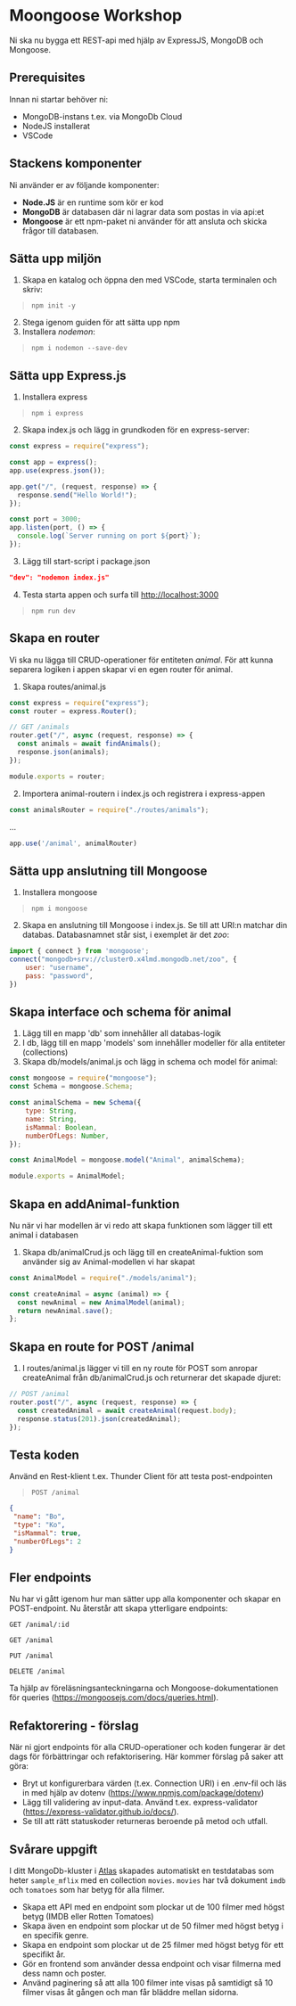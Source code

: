 # Moongoose Workshop

Ni ska nu bygga ett REST-api med hjälp av ExpressJS, MongoDB och Mongoose.

## Prerequisites

Innan ni startar behöver ni:

- MongoDB-instans t.ex. via MongoDb Cloud
- NodeJS installerat
- VSCode

## Stackens komponenter

Ni använder er av följande komponenter:

- __Node.JS__ är en runtime som kör er kod
- __MongoDB__ är databasen där ni lagrar data som postas in via api:et
- __Mongoose__ är ett npm-paket ni använder för att ansluta och skicka frågor till databasen.

## Sätta upp miljön

1. Skapa en katalog och öppna den med VSCode, starta terminalen och skriv:

> ```npm init -y```

2. Stega igenom guiden för att sätta upp npm
3. Installera *nodemon*:

> ```npm i nodemon --save-dev```

## Sätta upp Express.js

1. Installera express

> ```npm i express```

2. Skapa index.js och lägg in grundkoden för en express-server:

```javascript
const express = require("express");

const app = express();
app.use(express.json());

app.get("/", (request, response) => {
  response.send("Hello World!");
});

const port = 3000;
app.listen(port, () => {
  console.log(`Server running on port ${port}`);
});
```

3. Lägg till start-script i package.json

```json
"dev": "nodemon index.js"
```

4. Testa starta appen och surfa till <http://localhost:3000>

>```npm run dev```

## Skapa en router

Vi ska nu lägga till CRUD-operationer för entiteten *animal*. För att kunna separera logiken i appen skapar vi en egen router för animal.

1. Skapa routes/animal.js

```javascript
const express = require("express");
const router = express.Router();

// GET /animals
router.get("/", async (request, response) => {
  const animals = await findAnimals();
  response.json(animals);
});

module.exports = router;
```

2. Importera animal-routern i index.js och registrera i express-appen

```javascript
const animalsRouter = require("./routes/animals");
```

...

```javascript
app.use('/animal', animalRouter)
```

## Sätta upp anslutning till Mongoose

1. Installera mongoose

>```npm i mongoose```

2. Skapa en anslutning till Mongoose i index.js. Se till att URI:n matchar din databas. Databasnamnet står sist, i exemplet är det *zoo*:

```javascript
import { connect } from 'mongoose';
connect("mongodb+srv://cluster0.x4lmd.mongodb.net/zoo", {
    user: "username",
    pass: "password",
})
```

## Skapa interface och schema för animal

1. Lägg till en mapp 'db' som innehåller all databas-logik
2. I db, lägg till en mapp 'models' som innehåller modeller för alla entiteter (collections)
3. Skapa db/models/animal.js och lägg in schema och model för animal:

```javascript
const mongoose = require("mongoose");
const Schema = mongoose.Schema;

const animalSchema = new Schema({
    type: String,
    name: String,
    isMammal: Boolean,
    numberOfLegs: Number,
});

const AnimalModel = mongoose.model("Animal", animalSchema);

module.exports = AnimalModel;
```

## Skapa en addAnimal-funktion

Nu när vi har modellen är vi redo att skapa funktionen som lägger till ett animal i databasen

1. Skapa db/animalCrud.js och lägg till en createAnimal-fuktion som använder sig av Animal-modellen vi har skapat

```javascript
const AnimalModel = require("./models/animal");

const createAnimal = async (animal) => {
  const newAnimal = new AnimalModel(animal);
  return newAnimal.save();
};
```

## Skapa en route for POST /animal

1. I routes/animal.js lägger vi till en ny route för POST som anropar createAnimal från db/animalCrud.js och returnerar det skapade djuret:

```javascript
// POST /animal
router.post("/", async (request, response) => {
  const createdAnimal = await createAnimal(request.body);
  response.status(201).json(createdAnimal);
});
```

## Testa koden

Använd en Rest-klient t.ex. Thunder Client för att testa post-endpointen

> ```POST /animal```

```json
{
 "name": "Bo",
 "type": "Ko",
 "isMammal": true,
 "numberOfLegs": 2
}
```

## Fler endpoints

Nu har vi gått igenom hur man sätter upp alla komponenter och skapar en POST-endpoint. Nu återstår att skapa ytterligare endpoints:

```GET /animal/:id```

```GET /animal```

```PUT /animal```

```DELETE /animal```

Ta hjälp av föreläsningsanteckningarna och Mongoose-dokumentationen för queries (<https://mongoosejs.com/docs/queries.html>).

## Refaktorering - förslag

När ni gjort endpoints för alla CRUD-operationer och koden fungerar är det dags för förbättringar och refaktorisering. Här kommer förslag på saker att göra:

- Bryt ut konfigurerbara värden (t.ex. Connection URI) i en .env-fil och läs in med hjälp av dotenv (<https://www.npmjs.com/package/dotenv>)
- Lägg till validering av input-data. Använd t.ex. express-validator (<https://express-validator.github.io/docs/>).
- Se till att rätt statuskoder returneras beroende på metod och utfall.

## Svårare uppgift

I ditt MongoDb-kluster i [Atlas](https://cloud.mongodb.com) skapades automatiskt en testdatabas som heter `sample_mflix` med en collection `movies`. `movies` har två dokument `imdb` och `tomatoes` som har betyg för alla filmer.

- Skapa ett API med en endpoint som plockar ut de 100 filmer med högst betyg (IMDB eller Rotten Tomatoes)
- Skapa även en endpoint som plockar ut de 50 filmer med högst betyg i en specifik genre.
- Skapa en endpoint som plockar ut de 25 filmer med högst betyg för ett specifikt år.
- Gör en frontend som använder dessa endpoint och visar filmerna med dess namn och poster.
- Använd paginering så att alla 100 filmer inte visas på samtidigt så 10 filmer visas åt gången och man får bläddre mellan sidorna.

